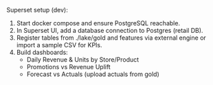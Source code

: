 Superset setup (dev):
1. Start docker compose and ensure PostgreSQL reachable.
2. In Superset UI, add a database connection to Postgres (retail DB).
3. Register tables from ./lake/gold and features via external engine or import a sample CSV for KPIs.
4. Build dashboards:
   - Daily Revenue & Units by Store/Product
   - Promotions vs Revenue Uplift
   - Forecast vs Actuals (upload actuals from gold)
